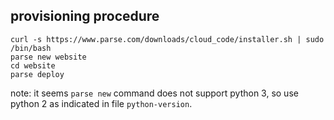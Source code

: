 provisioning procedure
--
````
curl -s https://www.parse.com/downloads/cloud_code/installer.sh | sudo /bin/bash
parse new website
cd website
parse deploy
````
note: it seems `parse new` command does not support python 3, so use python 2 as indicated in file `python-version`.
